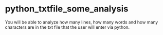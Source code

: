 # python_txtfile_some_analysis
You will be able to analyze how many lines, how many words and how many characters are in the txt file that the user will enter via python.
